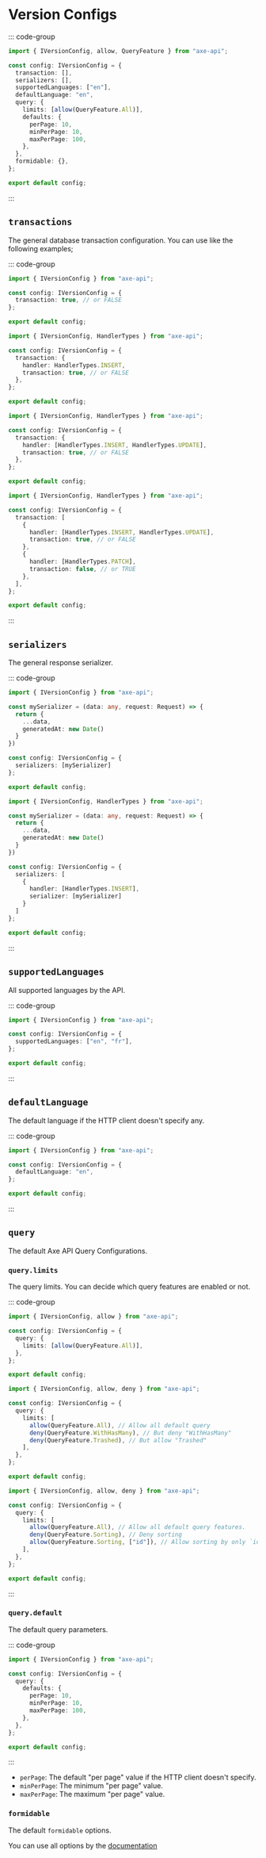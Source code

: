 # Version Configs

::: code-group

```ts [app/v1/config.ts]
import { IVersionConfig, allow, QueryFeature } from "axe-api";

const config: IVersionConfig = {
  transaction: [],
  serializers: [],
  supportedLanguages: ["en"],
  defaultLanguage: "en",
  query: {
    limits: [allow(QueryFeature.All)],
    defaults: {
      perPage: 10,
      minPerPage: 10,
      maxPerPage: 100,
    },
  },
  formidable: {},
};

export default config;
```

:::

## `transactions`

The general database transaction configuration. You can use like the following examples;

::: code-group

```ts [Simple]
import { IVersionConfig } from "axe-api";

const config: IVersionConfig = {
  transaction: true, // or FALSE
};

export default config;
```

```ts [Handler-based]
import { IVersionConfig, HandlerTypes } from "axe-api";

const config: IVersionConfig = {
  transaction: {
    handler: HandlerTypes.INSERT,
    transaction: true, // or FALSE
  },
};

export default config;
```

```ts [Handler-array-based]
import { IVersionConfig, HandlerTypes } from "axe-api";

const config: IVersionConfig = {
  transaction: {
    handler: [HandlerTypes.INSERT, HandlerTypes.UPDATE],
    transaction: true, // or FALSE
  },
};

export default config;
```

```ts [Advanced]
import { IVersionConfig, HandlerTypes } from "axe-api";

const config: IVersionConfig = {
  transaction: [
    {
      handler: [HandlerTypes.INSERT, HandlerTypes.UPDATE],
      transaction: true, // or FALSE
    },
    {
      handler: [HandlerTypes.PATCH],
      transaction: false, // or TRUE
    },
  ],
};

export default config;
```

:::

## `serializers`

The general response serializer.

::: code-group

```ts [Simple]
import { IVersionConfig } from "axe-api";

const mySerializer = (data: any, request: Request) => {
  return {
    ...data,
    generatedAt: new Date()
  }
})

const config: IVersionConfig = {
  serializers: [mySerializer]
};

export default config;
```

```ts [Handler-based]
import { IVersionConfig, HandlerTypes } from "axe-api";

const mySerializer = (data: any, request: Request) => {
  return {
    ...data,
    generatedAt: new Date()
  }
})

const config: IVersionConfig = {
  serializers: [
    {
      handler: [HandlerTypes.INSERT],
      serializer: [mySerializer]
    }
  ]
};

export default config;
```

:::

## `supportedLanguages`

All supported languages by the API.

::: code-group

```ts [Simple]
import { IVersionConfig } from "axe-api";

const config: IVersionConfig = {
  supportedLanguages: ["en", "fr"],
};

export default config;
```

:::

## `defaultLanguage`

The default language if the HTTP client doesn't specify any.

::: code-group

```ts [Simple]
import { IVersionConfig } from "axe-api";

const config: IVersionConfig = {
  defaultLanguage: "en",
};

export default config;
```

:::

## `query`

The default Axe API Query Configurations.

### `query.limits`

The query limits. You can decide which query features are enabled or not.

::: code-group

```ts [Default]
import { IVersionConfig, allow } from "axe-api";

const config: IVersionConfig = {
  query: {
    limits: [allow(QueryFeature.All)],
  },
};

export default config;
```

```ts [Allow/Deny]
import { IVersionConfig, allow, deny } from "axe-api";

const config: IVersionConfig = {
  query: {
    limits: [
      allow(QueryFeature.All), // Allow all default query
      deny(QueryFeature.WithHasMany), // But deny "WithHasMany"
      deny(QueryFeature.Trashed), // But allow "Trashed"
    ],
  },
};

export default config;
```

```ts [Key-based]
import { IVersionConfig, allow, deny } from "axe-api";

const config: IVersionConfig = {
  query: {
    limits: [
      allow(QueryFeature.All), // Allow all default query features.
      deny(QueryFeature.Sorting), // Deny sorting
      allow(QueryFeature.Sorting, ["id"]), // Allow sorting by only `id` fields
    ],
  },
};

export default config;
```

:::

### `query.default`

The default query parameters.

::: code-group

```ts [Default]
import { IVersionConfig } from "axe-api";

const config: IVersionConfig = {
  query: {
    defaults: {
      perPage: 10,
      minPerPage: 10,
      maxPerPage: 100,
    },
  },
};

export default config;
```

:::

- `perPage`: The default "per page" value if the HTTP client doesn't specify.
- `minPerPage`: The minimum "per page" value.
- `maxPerPage`: The maximum "per page" value.

### `formidable`

The default `formidable` options.

You can use all options by the [documentation](https://github.com/node-formidable/formidable#options)
